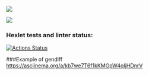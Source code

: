 <a href="https://codeclimate.com/github/DimonDimasik/python-project-50/maintainability"><img src="https://api.codeclimate.com/v1/badges/4f22b711b4f8a355fcf6/maintainability" /></a>

<a href="https://codeclimate.com/github/DimonDimasik/python-project-50/test_coverage"><img src="https://api.codeclimate.com/v1/badges/4f22b711b4f8a355fcf6/test_coverage" /></a>

### Hexlet tests and linter status:
[![Actions Status](https://github.com/DimonDimasik/python-project-50/actions/workflows/hexlet-check.yml/badge.svg)](https://github.com/DimonDimasik/python-project-50/actions)

###Example of gendiff
https://asciinema.org/a/kb7we7T6f1kKMGpW4qIjHDnrV
